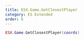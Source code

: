 ```yaml
---
title: ESX.Game.GetClosestPlayer
category: ES Extended
order: 6
---
```


```lua
ESX.Game.GetClosestPlayer(coords)
```
